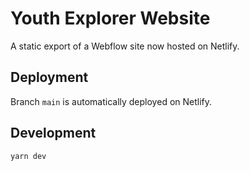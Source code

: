 # Youth Explorer Website

A static export of a Webflow site now hosted on Netlify.

## Deployment

Branch `main` is automatically deployed on Netlify.

## Development

```
yarn dev
```
